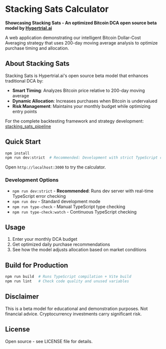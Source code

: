 # Stacking Sats Calculator

**Showcasing Stacking Sats - An optimized Bitcoin DCA open source beta model by [Hypertrial.ai](https://www.hypertrial.ai)**

A web application demonstrating our intelligent Bitcoin Dollar-Cost Averaging strategy that uses 200-day moving average analysis to optimize purchase timing and allocation.

## About Stacking Sats

Stacking Sats is Hypertrial.ai's open source beta model that enhances traditional DCA by:

- **Smart Timing**: Analyzes Bitcoin price relative to 200-day moving average
- **Dynamic Allocation**: Increases purchases when Bitcoin is undervalued
- **Risk Management**: Maintains your monthly budget while optimizing entry points

For the complete backtesting framework and strategy development: [stacking_sats_pipeline](https://github.com/hypertrial/stacking_sats_pipeline)

## Quick Start

```bash
npm install
npm run dev:strict  # Recommended: Development with strict TypeScript checking
```

Open `http://localhost:3000` to try the calculator.

### Development Options

- `npm run dev:strict` - **Recommended**: Runs dev server with real-time TypeScript error checking
- `npm run dev` - Standard development mode
- `npm run type-check` - Manual TypeScript type checking
- `npm run type-check:watch` - Continuous TypeScript checking

## Usage

1. Enter your monthly DCA budget
2. Get optimized daily purchase recommendations
3. See how the model adjusts allocation based on market conditions

## Build for Production

```bash
npm run build  # Runs TypeScript compilation + Vite build
npm run lint   # Check code quality and unused variables
```

## Disclaimer

This is a beta model for educational and demonstration purposes. Not financial advice. Cryptocurrency investments carry significant risk.

## License

Open source - see LICENSE file for details.